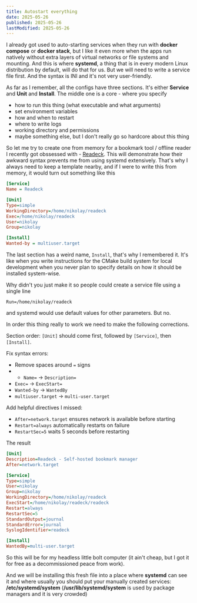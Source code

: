 ```yaml
---
title: Autostart everything
date: 2025-05-26
published: 2025-05-26
lastModified: 2025-05-26
---
```

I already got used to auto-starting services when they run with **docker compose** or **docker stack**, but I like it even more when the apps run natively without extra layers of virtual networks or file systems and mounting. And this is where **systemd**, a thing that is in every modern Linux distribution by default, will do that for us. But we will need to write a service file first. And the syntax is INI and it's not very user-friendly.

As far as I remember, all the configs have three sections. It's either **Service** and **Unit** and **Install**. The middle one is a core - where you specify 

- how to run this thing (what executable and what arguments)
- set environment variables
- how and when to restart
- where to write logs
- working directory and permissions
- maybe something else, but I don't really go so hardcore about this thing

So let me try to create one from memory for a bookmark tool / offline reader  I recently got obssessed with - [Readeck](https://readeck.org/en/). This will demonstrate how their awkward syntax prevents me from using systemd extensively. That's why I always need to keep a template nearby, and if I were to write this from memory, it would turn out something like this

```ini
[Service]
Name = Readeck

[Unit]
Type=simple
WorkingDirectory=/home/nikolay/readeck
Exec=/home/nikolay/readeck
User=nikolay
Group=nikolay

[Install]
Wanted-by = multiuser.target
```

The last section has a weird name, `Install`, that's why I remembered it. It's like when you write instructions for the CMake build system for local development when you never plan to specify details on how it should be installed system-wise. 

Why didn't you just make it so people could create a service file using a single line
```init
Run=/home/nikolay/readeck
```
and systemd would use default values for other parameters. But no.

In order this thing really to work we need to make the following corrections.

Section order: `[Unit]` should come first, followed by `[Service]`, then `[Install]`.

Fix syntax errors:
- Remove spaces around `=` signs
- - `Name=` → `Description=`
- `Exec=` → `ExecStart=`
- `Wanted-by` → `WantedBy`
- `multiuser.target` → `multi-user.target`

Add helpful directives I missed:
- `After=network.target` ensures network is available before starting
- `Restart=always` automatically restarts on failure
- `RestartSec=5` waits 5 seconds before restarting

The result

```ini
[Unit]
Description=Readeck - Self-hosted bookmark manager
After=network.target

[Service]
Type=simple
User=nikolay
Group=nikolay
WorkingDirectory=/home/nikolay/readeck
ExecStart=/home/nikolay/readeck/readeck
Restart=always
RestartSec=5
StandardOutput=journal
StandardError=journal
SyslogIdentifier=readeck

[Install]
WantedBy=multi-user.target
```

So this will be for my headless little bolt computer (it ain't cheap, but I got it for free as a decommissioned peace from work).

And we will be installing this fresh file into a place where **systemd** can see it and where usually you should put your manually created services: **/etc/systemd/system** (**/usr/lib/systemd/system** is used by package managers and it is very crowded)